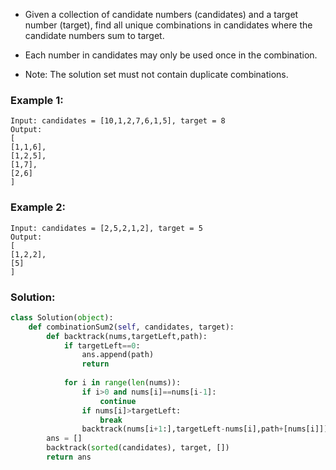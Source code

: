 - Given a collection of candidate numbers (candidates) and a target number (target), find all unique combinations in candidates where the candidate numbers sum to target.

- Each number in candidates may only be used once in the combination.

- Note: The solution set must not contain duplicate combinations.

### Example 1:
```
Input: candidates = [10,1,2,7,6,1,5], target = 8
Output: 
[
[1,1,6],
[1,2,5],
[1,7],
[2,6]
]
```

### Example 2:
```
Input: candidates = [2,5,2,1,2], target = 5
Output: 
[
[1,2,2],
[5]
]
```

### Solution: 
```python
class Solution(object):
    def combinationSum2(self, candidates, target):
        def backtrack(nums,targetLeft,path):
            if targetLeft==0:
                ans.append(path)
                return
            
            for i in range(len(nums)):
                if i>0 and nums[i]==nums[i-1]:
                    continue
                if nums[i]>targetLeft:
                    break
                backtrack(nums[i+1:],targetLeft-nums[i],path+[nums[i]])    
        ans = []
        backtrack(sorted(candidates), target, [])
        return ans   
```